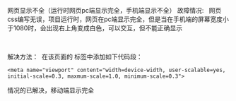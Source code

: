 
网页显示不全（运行时网页pc端显示完全，手机端显示不全）
故障情况:   网页css编写无误，项目运行时，网页在pc端显示完全，但是当在手机端的屏幕宽度小于1080时，会出现右上角变成白色，可以交互，但不能正确显示

 

解决方法：  在该页面的 <head></head>标签中添加如下代码段：
```
<meta name="viewport" content="width=device-width, user-scalable=yes, initial-scale=0.3, maxmum-scale=1.0, minimum-scale=0.3">
```
情况的已解决，移动端显示完全